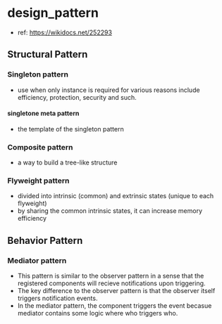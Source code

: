 # design_pattern

- ref: https://wikidocs.net/252293
## Structural Pattern
### Singleton pattern
- use when only instance is required for various reasons include efficiency, protection, security and such.
#### singletone meta pattern 
- the template of the singleton pattern

### Composite pattern
- a way to build a tree-like structure

### Flyweight pattern
- divided into intrinsic (common) and extrinsic states (unique to each flyweight)
- by sharing the common intrinsic states, it can increase memory efficiency

## Behavior Pattern
### Mediator pattern
- This pattern is similar to the observer pattern in a sense that the registered components will recieve notifications upon triggering.
- The key difference to the observer pattern is that the observer itself triggers notification events.
- In the mediator pattern, the component triggers the event becasue mediator contains some logic where who triggers who. 
